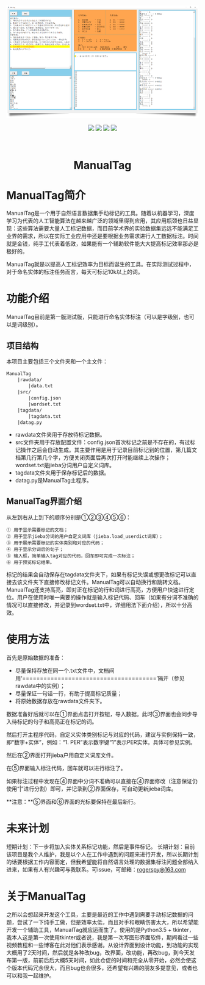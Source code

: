 ![](https://github.com/Rogerspy/ManualTag/blob/master/img/3.PNG)

<p align="center">
<a href="https://github.com/Rogerspy/ManualTag"><img src="https://img.shields.io/badge/release-v0.01-brightgreen.svg"></a>
<a href="https://github.com/Rogerspy/ManualTag"><img src="https://img.shields.io/badge/Python-v3.5.2-brightgreen.svg"></a>
<a href="https://github.com/Rogerspy/ManualTag"><img src="https://img.shields.io/badge/tkinter-v8.6-brightgreen.svg"></a>
<a href="https://github.com/Rogerspy/ManualTag"><img src="https://img.shields.io/badge/jieba-v0.39-brightgreen.svg"></a>
</p>
<br>

<h1 align="center"> ManualTag </h1>

# ManualTag简介

ManualTag是一个用于自然语言数据集手动标记的工具。随着以机器学习，深度学习为代表的人工智能算法在越来越广泛的领域里得到应用，其应用瓶颈也日益显现：这些算法需要大量人工标记数据，而目前学术界的实验数据集远远不能满足工业界的需求，所以在实际工业应用中还是要根据业务需求进行人工数据标注。时间就是金钱，纯手工代表着低效，如果能有一个辅助软件能大大提高标记效率那必是极好的。

ManualTag就是以提高人工标记效率为目标而诞生的工具。在实际测试过程中，对于命名实体的标注任务而言，每天可标记10k以上的词。

# 功能介绍

ManualTag目前是第一版测试版，只能进行命名实体标注（可以是字级别，也可以是词级别）。

## 项目结构

本项目主要包括三个文件夹和一个主文件：

    ManualTag
        |rawdata/
            |data.txt
        |src/
            |config.json
            |wordset.txt
        |tagdata/
            |tagdata.txt
        |datag.py

- rawdata文件夹用于存放待标记数据。
- src文件夹用于存放配置文件：config.json首次标记之前是不存在的，有过标记操作之后会自动生成。其主要作用是用于记录目前标记到的位置，第几篇文档第几行第几个字，方便关闭页面后再次打开时能继续上次操作；wordset.txt是jieba分词用户自定义词库。
- tagdata文件夹用于保存标记后的数据。
- datag.py是ManualTag主程序。

## ManualTag界面介绍

从左到右从上到下的顺序分别是①②③④⑤⑥：

    ① 用于显示需要标记的文档；
    ② 用于显示jieba分词的用户自定义词库（jieba.load_userdict词库）；
    ③ 用于展示需要标记的实体类别和对应的代码；
    ④ 用于显示分词后的句子；
    ⑤ 输入框，简单输入tag对应的代码，回车即可完成一次标注；
    ⑥ 用于预览标记结果。

标记的结果会自动保存在tagdata文件夹下，如果有标记失误或想更改标记可以直接去该文件夹下直接修改标记文件。ManualTag可以自动换行和跳转文档。ManualTag还支持高亮，即对正在标记的行和词进行高亮，方便用户快速进行定位。用户在使用时唯一需要的操作就是输入标记代码、回车（如果有分词不准确的情况可以直接修改，并记录到wordset.txt中，详细用法下面介绍），所以十分高效。

# 使用方法

首先是原始数据的准备：
- 尽量保持存放在同一个.txt文件中，文档间用‘======================================’隔开（参见rawdata中的实例）；
- 尽量保证一句话一行，有助于提高标记质量；
- 将原始数据存放在rawdata文件夹下。

数据准备好后就可以在①界面点击打开按钮，导入数据。此时③界面也会同步导入待标记的句子和高亮正在标记的词。

然后打开主程序代码，自定义实体类别标记与对应的代码，建议与实例保持一致，即“数字+实体”，例如：“1. PER”表示数字键“1”表示PER实体。具体可参见实例。

然后在②界面打开jieba户用自定义词库文件。

在⑤界面输入标注代码，回车就可以进行标注了。

如果标注过程中发现在④界面中分词不准确可以直接在④界面修改（注意保证仍使用“|”进行分割）即可，并记录到②界面保存，可自动更新jieba词库。

**注意：**⑤界面和⑥界面的光标要保持在最后新行。

# 未来计划

短期计划：下一步将加入实体关系标记功能，然后是事件标记。
长期计划：目前该项目是我个人维护，我是以个人在工作中遇到的问题来进行开发，所以长期计划的话要根据工作内容而定，但我希望能将自然语言处理的数据集标注问题全部纳入进来，如果有人有兴趣可与我联系。可issue，可邮箱：rogerspy@163.com

# 关于ManualTag

之所以会想起来开发这个工具，主要是最近的工作中遇到需要手动标记数据的问题，尝试了一下纯手工做，但是效率太低，而且对手和眼睛伤害太大，所以希望能开发一个辅助工具，ManualTag就应运而生了。使用的是Python3.5 + tkinter，我本人这是第一次使用tkinter或者说，我是第一次写图形界面软件，期间看过一些视频教程和一些博客在此对他们表示感谢。从设计界面到设计功能，到功能的实现大概用了2天时间，然后就是各种改bug，改界面，改功能，再改bug，到今天发布第一版，前前后后大概5天时间，如此仓促的时间和完全从零开始，必然会使这个版本代码冗余很大，而且bug也会很多，还希望有兴趣的朋友多提意见，或者也可以和我一起维护。
